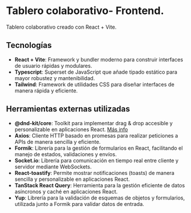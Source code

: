 # Tablero colaborativo- Frontend.

Tablero colaborativo creado con React + Vite.

## Tecnologías
* **React + Vite**: Framework y bundler moderno para construir interfaces de usuario rápidas y modulares.
* **Typescript**: Superset de JavaScript que añade tipado estático para mayor robustez y mantenibilidad.
* **Tailwind**: Framework de utilidades CSS para diseñar interfaces de manera rápida y eficiente.

## Herramientas externas utilizadas

* **@dnd-kit/core**: Toolkit para implementar drag & drop accesible y personalizable en aplicaciones React. [Más info](https://dndkit.com/)
* **Axios**: Cliente HTTP basado en promesas para realizar peticiones a APIs de manera sencilla y eficiente.
* **Formik**: Librería para la gestión de formularios en React, facilitando el manejo de estados, validaciones y envíos.
* **Socket.io**: Librería para comunicación en tiempo real entre cliente y servidor mediante WebSockets.
* **React-toastify**: Permite mostrar notificaciones (toasts) de manera sencilla y personalizable en aplicaciones React.
* **TanStack React Query**: Herramienta para la gestión eficiente de datos asíncronos y caché en aplicaciones React.
* **Yup**: Librería para la validación de esquemas de objetos y formularios, utilizada junto a Formik para validar datos de entrada.


